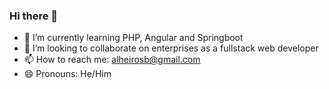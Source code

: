 ### Hi there 👋

- 🌱 I’m currently learning PHP, Angular and Springboot
- 👯 I’m looking to collaborate on enterprises as a fullstack web developer
- 📫 How to reach me: alheirosb@gmail.com
- 😄 Pronouns: He/Him

